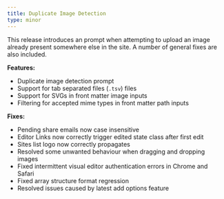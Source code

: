```yaml
---
title: Duplicate Image Detection
type: minor
---
```


This release introduces an prompt when attempting to upload an image already present somewhere else in the site. A number of general fixes are also included.

**Features:**

* Duplicate image detection prompt
* Support for tab separated files (`.tsv`) files
* Support for SVGs in front matter image inputs
* Filtering for accepted mime types in front matter path inputs

**Fixes:**

* Pending share emails now case insensitive
* Editor Links now correctly trigger edited state class after first edit
* Sites list logo now correctly propagates
* Resolved some unwanted behaviour when dragging and dropping images
* Fixed intermittent visual editor authentication errors in Chrome and Safari
* Fixed array structure format regression
* Resolved issues caused by latest add options feature

